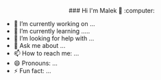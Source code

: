 <p align="center">
      ### Hi I'm Malek  👋 :computer: 
</p>
  


- 🔭 I’m currently working on ...
- 🌱 I’m currently learning .....
- 🤔 I’m looking for help with ...
- 💬 Ask me about ...
- 📫 How to reach me: ...
- 😄 Pronouns: ...
- ⚡ Fun fact: ...


